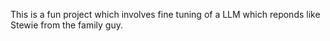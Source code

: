 This is a fun project which involves fine tuning of a LLM which reponds like Stewie from the family guy.

